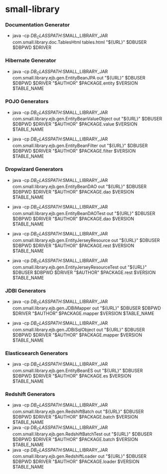 # small-library

### Documentation Generator

- java -cp $DB_CLASSPATH:$SMALL_LIBRARY_JAR com.small.library.doc.TablesHtml tables.html "${URL}" $DBUSER $DBPWD $DRIVER

### Hibernate Generator

- java -cp $DB_CLASSPATH:$SMALL_LIBRARY_JAR com.small.library.ejb.gen.EntityBeanJPA out "${URL}" $DBUSER $DBPWD $DRIVER "$AUTHOR" $PACKAGE.entity $VERSION $TABLE_NAME

### POJO Generators

- java -cp $DB_CLASSPATH:$SMALL_LIBRARY_JAR com.small.library.ejb.gen.EntityBeanValueObject out "${URL}" $DBUSER $DBPWD $DRIVER "$AUTHOR" $PACKAGE.value $VERSION $TABLE_NAME

- java -cp $DB_CLASSPATH:$SMALL_LIBRARY_JAR com.small.library.ejb.gen.EntityBeanFilter out "${URL}" $DBUSER $DBPWD $DRIVER "$AUTHOR" $PACKAGE.filter $VERSION $TABLE_NAME

### Dropwizard Generators

- java -cp $DB_CLASSPATH:$SMALL_LIBRARY_JAR com.small.library.ejb.gen.EntityBeanDAO out "${URL}" $DBUSER $DBPWD $DRIVER "$AUTHOR" $PACKAGE.dao $VERSION $TABLE_NAME

- java -cp $DB_CLASSPATH:$SMALL_LIBRARY_JAR com.small.library.ejb.gen.EntityBeanDAOTest out "${URL}" $DBUSER $DBPWD $DRIVER "$AUTHOR" $PACKAGE.dao $VERSION $TABLE_NAME

- java -cp $DB_CLASSPATH:$SMALL_LIBRARY_JAR com.small.library.ejb.gen.EntityJerseyResource out "${URL}" $DBUSER $DBPWD $DRIVER "$AUTHOR" $PACKAGE.rest $VERSION $TABLE_NAME

- java -cp $DB_CLASSPATH:$SMALL_LIBRARY_JAR com.small.library.ejb.gen.EntityJerseyResourceTest out "${URL}" $DBUSER $DBPWD $DRIVER "$AUTHOR" $PACKAGE.rest $VERSION $TABLE_NAME

### JDBI Generators

- java -cp $DB_CLASSPATH:$SMALL_LIBRARY_JAR com.small.library.ejb.gen.JDBiMapper out "${URL}" $DBUSER $DBPWD $DRIVER "$AUTHOR" $PACKAGE.mapper $VERSION $TABLE_NAME

- java -cp $DB_CLASSPATH:$SMALL_LIBRARY_JAR com.small.library.ejb.gen.JDBiSqlObject out "${URL}" $DBUSER $DBPWD $DRIVER "$AUTHOR" $PACKAGE.mapper $VERSION $TABLE_NAME

### Elasticsearch Generators

- java -cp $DB_CLASSPATH:$SMALL_LIBRARY_JAR com.small.library.ejb.gen.EntityBeanES out "${URL}" $DBUSER $DBPWD $DRIVER "$AUTHOR" $PACKAGE.es $VERSION $TABLE_NAME

### Redshift Generators

- java -cp $DB_CLASSPATH:$SMALL_LIBRARY_JAR com.small.library.ejb.gen.RedshiftBatch out "${URL}" $DBUSER $DBPWD $DRIVER "$AUTHOR" $PACKAGE.batch $VERSION $TABLE_NAME
- java -cp $DB_CLASSPATH:$SMALL_LIBRARY_JAR com.small.library.ejb.gen.RedshiftBatchTest out "${URL}" $DBUSER $DBPWD $DRIVER "$AUTHOR" $PACKAGE.batch $VERSION $TABLE_NAME
- java -cp $DB_CLASSPATH:$SMALL_LIBRARY_JAR com.small.library.ejb.gen.RedshiftLoader out "${URL}" $DBUSER $DBPWD $DRIVER "$AUTHOR" $PACKAGE.loader $VERSION $TABLE_NAME
